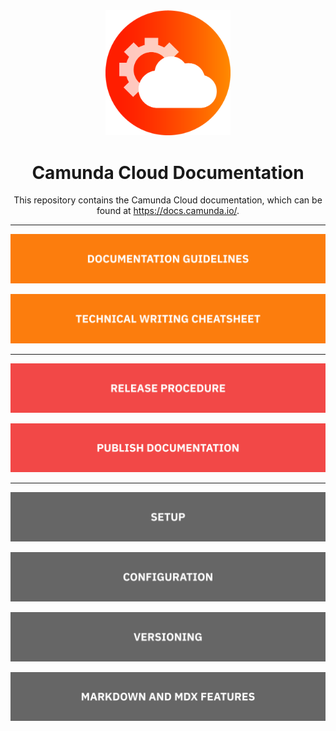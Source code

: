 <div align="center">
<img src="./static/img/camunda-cloud-gradient.png" width="200px"/>

<h1>Camunda Cloud Documentation</h1>
<p>
This repository contains the Camunda Cloud documentation, which can be found at <a href="https://docs.camunda.io/" target="_blank">https://docs.camunda.io/</a>.
</p>
</div>

---

[![development guidelines](./howtos/documentation-guidelines.svg)](./howtos/documentation-guidelines.md)

[![technical writing cheatsheet](./howtos/technical-writing-cheatsheet.svg)](./howtos/technical-writing-cheatsheet.md)

---

[![release procedure](./howtos/release-procedure.svg)](./howtos/release-procedure.md)

[![publish documentation](./howtos/publish-documentation.svg)](./howtos/publish-documentation.md)

---

[![setup](./howtos/setup.svg)](./howtos/setup.md)

[![configuration](./howtos/configuration.svg)](./howtos/configuration.md)

[![configuration](./howtos/versioning.svg)](./howtos/versioning.md)

[![markdown and mdx features](./howtos/markdown-and-mdx-features.svg)](./howtos/markdown-and-mdx-features.md)
